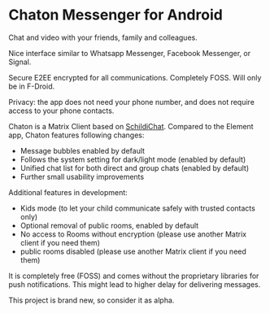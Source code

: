 # Chaton Messenger for Android

Chat and video with your friends, family and colleagues.

Nice interface similar to Whatsapp Messenger, Facebook Messenger, or Signal.

Secure E2EE encrypted for all communications. Completely FOSS. Will only be in F-Droid.

Privacy: the app does not need your phone number, and does not require access to your phone contacts.

Chaton is a Matrix Client based on [SchildiChat](https://github.com/SpiritCroc/SchildiChat-android).
Compared to the Element app, Chaton features following changes:
- Message bubbles enabled by default
- Follows the system setting for dark/light mode (enabled by default)
- Unified chat list for both direct and group chats (enabled by default)
- Further small usability improvements

Additional features in development:
- Kids mode (to let your child communicate safely with trusted contacts only)
- Optional removal of public rooms, enabled by default
- No access to Rooms without encryption (please use another Matrix client if you need them)
- public rooms disabled (please use another Matrix client if you need them)

It is completely free (FOSS) and comes without the proprietary libraries for push notifications.
This might lead to higher delay for delivering messages.

This project is brand new, so consider it as alpha.
